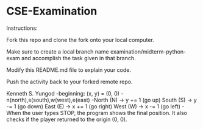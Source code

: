 # CSE-Examination

Instructions:

Fork this repo and clone the fork onto your local computer.

Make sure to create a local branch name examination/midterm-python-exam and accomplish the task given in that branch.

Modify this README.md file to explain your code.

Push the activity back to your forked remote repo.


Kenneth S. Yungod
-beginning: (x, y) = (0, 0)
-n(north),s(south),w(west),e(east)
-North (N) → y += 1 (go up)
South (S) → y -= 1 (go down)
East (E) → x += 1 (go right)
West (W) → x -= 1 (go left)
-When the user types STOP, the program shows the final position.
It also checks if the player returned to the origin (0, 0).